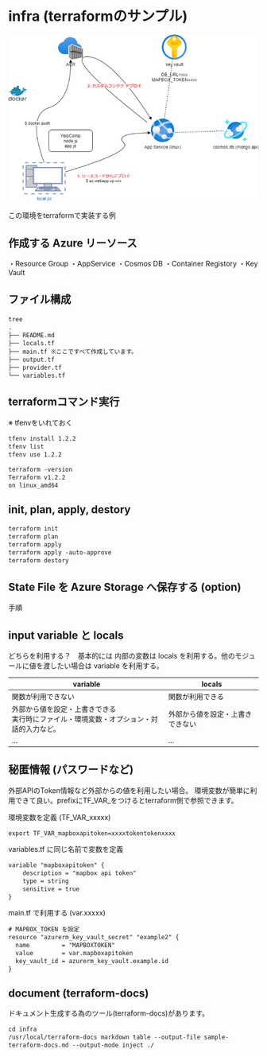 # infra (terraformのサンプル)

![image](../deployToAppService.png)

この環境をterraformで実装する例

## 作成する Azure リーソース
・Resource Group
・AppService
・Cosmos DB
・Container Registory
・Key Vault

## ファイル構成
```
tree
.
├── README.md
├── locals.tf
├── main.tf ※ここですべて作成しています。
├── output.tf
├── provider.tf
└── variables.tf
```

## terraformコマンド実行
※ tfenvをいれておく
```
tfenv install 1.2.2
tfenv list
tfenv use 1.2.2
```

```
terraform -version
Terraform v1.2.2
on linux_amd64
```

## init, plan, apply, destory

```
terraform init
terraform plan
terraform apply
terraform apply -auto-approve
terraform destory
```
## State File を Azure Storage へ保存する (option)
手順

## input variable と locals

どちらを利用する？　基本的には 内部の変数は locals を利用する。他のモジュールに値を渡したい場合は variable を利用する。

| variable | locals |
| --- | --- |
| 関数が利用できない | 関数が利用できる |
| 外部から値を設定・上書きできる<br>実行時にファイル・環境変数・オプション・対話的入力など。 | 外部から値を設定・上書きできない |
| ... | ... |

## 秘匿情報 (パスワードなど)
外部APIのToken情報など外部からの値を利用したい場合。
環境変数が簡単に利用できて良い。prefixにTF_VAR_をつけるとterraform側で参照できます。

環境変数を定義 (TF_VAR_xxxxx) 
```
export TF_VAR_mapboxapitoken=xxxxtokentokenxxxx
```

variables.tf に同じ名前で変数を定義
```
variable "mapboxapitoken" {
    description = "mapbox api token"
    type = string
    sensitive = true
}
```

main.tf で利用する (var.xxxxx)
```
# MAPBOX_TOKEN を設定
resource "azurerm_key_vault_secret" "example2" {
  name         = "MAPBOXTOKEN"
  value        = var.mapboxapitoken
  key_vault_id = azurerm_key_vault.example.id
}
```

## document (terraform-docs)

ドキュメント生成する為のツール(terraform-docs)があります。

```
cd infra
/usr/local/terraform-docs markdown table --output-file sample-terraform-docs.md --output-mode inject ./
```
